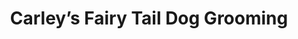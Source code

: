 ---
title: "Carley’s Fairy Tail Dog Grooming"
url: /pittston/carleys-fairy-tail-dog-grooming/
shop: Tiersalon
---